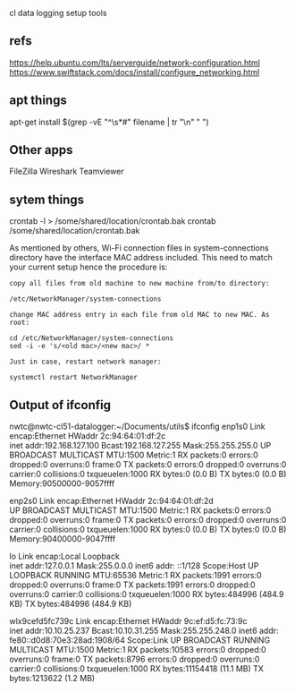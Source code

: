 cl data logging setup tools

refs
----------
https://help.ubuntu.com/lts/serverguide/network-configuration.html
https://www.swiftstack.com/docs/install/configure_networking.html

apt things
----------
apt-get install $(grep -vE "^\s*#" filename  | tr "\n" " ")


Other apps
----------
FileZilla
Wireshark
Teamviewer


sytem things
----------------
crontab -l > /some/shared/location/crontab.bak
crontab /some/shared/location/crontab.bak

As mentioned by others, Wi-Fi connection files in system-connections directory have the interface MAC address included. This need to match your current setup hence the procedure is:

    copy all files from old machine to new machine from/to directory:

    /etc/NetworkManager/system-connections

    change MAC address entry in each file from old MAC to new MAC. As root:

    cd /etc/NetworkManager/system-connections
    sed -i -e 's/<old mac>/<new mac>/ *

    Just in case, restart network manager:

    systemctl restart NetworkManager



Output of ifconfig
--------------------
nwtc@nwtc-cl51-datalogger:~/Documents/utils$ ifconfig
enp1s0    Link encap:Ethernet  HWaddr 2c:94:64:01:df:2c  
          inet addr:192.168.127.100  Bcast:192.168.127.255  Mask:255.255.255.0
          UP BROADCAST MULTICAST  MTU:1500  Metric:1
          RX packets:0 errors:0 dropped:0 overruns:0 frame:0
          TX packets:0 errors:0 dropped:0 overruns:0 carrier:0
          collisions:0 txqueuelen:1000 
          RX bytes:0 (0.0 B)  TX bytes:0 (0.0 B)
          Memory:90500000-9057ffff 

enp2s0    Link encap:Ethernet  HWaddr 2c:94:64:01:df:2d  
          UP BROADCAST MULTICAST  MTU:1500  Metric:1
          RX packets:0 errors:0 dropped:0 overruns:0 frame:0
          TX packets:0 errors:0 dropped:0 overruns:0 carrier:0
          collisions:0 txqueuelen:1000 
          RX bytes:0 (0.0 B)  TX bytes:0 (0.0 B)
          Memory:90400000-9047ffff 

lo        Link encap:Local Loopback  
          inet addr:127.0.0.1  Mask:255.0.0.0
          inet6 addr: ::1/128 Scope:Host
          UP LOOPBACK RUNNING  MTU:65536  Metric:1
          RX packets:1991 errors:0 dropped:0 overruns:0 frame:0
          TX packets:1991 errors:0 dropped:0 overruns:0 carrier:0
          collisions:0 txqueuelen:1000 
          RX bytes:484996 (484.9 KB)  TX bytes:484996 (484.9 KB)

wlx9cefd5fc739c Link encap:Ethernet  HWaddr 9c:ef:d5:fc:73:9c  
          inet addr:10.10.25.237  Bcast:10.10.31.255  Mask:255.255.248.0
          inet6 addr: fe80::d0d8:70e3:28ad:1908/64 Scope:Link
          UP BROADCAST RUNNING MULTICAST  MTU:1500  Metric:1
          RX packets:10583 errors:0 dropped:0 overruns:0 frame:0
          TX packets:8796 errors:0 dropped:0 overruns:0 carrier:0
          collisions:0 txqueuelen:1000 
          RX bytes:11154418 (11.1 MB)  TX bytes:1213622 (1.2 MB)


